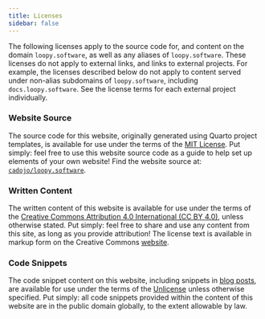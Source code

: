```yaml
---
title: Licenses
sidebar: false
---
```


The following licenses apply to the source code for, and content on the domain
`loopy.software`, as well as any aliases of `loopy.software`. These licenses do
not apply to external links, and links to external projects. For example, the
licenses described below do not apply to content served under non-alias
subdomains of `loopy.software`, including `docs.loopy.software`. See the license
terms for each external project individually.

### Website Source

The source code for this website, originally generated using Quarto project
templates, is available for use under the terms of the
[MIT License](LICENSES/SOURCE). Put simply: feel free to use this website source
code as a guide to help set up elements of your own website! Find the website
source at: [`cadojo/loopy.software`](https://github.com/cadojo/loopy.software).

### Written Content

The written content of this website is available for use under the terms of the
[Creative Commons Attribution 4.0 International (CC BY 4.0)](LICENSES/WRITING),
unless otherwise stated. Put simply: feel free to share and use any content from
this site, as long as you provide attribution! The license text is available in
markup form on the Creative Commons
[website](http://creativecommons.org/licenses/by/4.0/).

### Code Snippets

The code snippet content on this website, including snippets in
[blog posts](/blog/), are available for use under the terms of the
[Unlicense](LICENSES/SNIPPETS) unless otherwise specified. Put simply: all code
snippets provided within the content of this website are in the public domain
globally, to the extent allowable by law.
